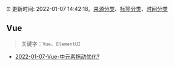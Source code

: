 :alarm_clock: 更新时间: 2022-01-07 14:42:18。[来源分类](../README.md)、[标签分类](../TAGS.md)、[时间分类](../TIMELINE.md)

## Vue


> 关键字：`Vue`、`ElementUI`



- [2022-01-07-Vue-中元素拖动优化?](https://www.v2ex.com/t/826882) 